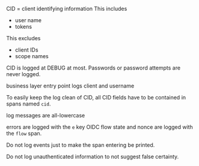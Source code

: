 CID = client identifying information
This includes
* user name
* tokens

This excludes
* client IDs
* scope names

CID is logged at DEBUG at most. Passwords or password attempts are never logged.

business layer entry point logs client and username

To easily keep the log clean of CID, all CID fields have to be contained in
spans named `cid`.

log messages are all-lowercase

errors are logged with the `e` key
OIDC flow state and nonce are logged with the `flow` span.

Do not log events just to make the span entering be printed.

Do not log unauthenticated information to not suggest false certainty.